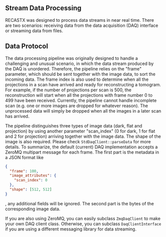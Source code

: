 ## Stream Data Processing

RECASTX was designed to process data streams in near real time. There are two scenarios: receiving data from
the data acquisition (DAQ) interface or streaming data from files. 

## Data Protocol

The data processing pipeline was originally designed to handle a challenging and unusual scenario, in which the
data stream produced by the DAQ is unordered. Therefore, the pipeline relies on the "frame" parameter, which should
be sent together with the image data, to sort the incoming data. The frame index is also used to determine when all the projections
in a scan have arrived and ready for reconstructing a tomogram. For example, if the number of projections per scan is 500,
the reconstruction will start when all the projections with frame number 0 to 499 have been received. 
Currently, the pipeline cannot handle incomplete scan (e.g. one or more images are dropped for whatever reason). 
The unprocessed data will simply be dropped when all the images in a later scan has arrived.

The pipeline distinguishes three types of image data (dark, flat and projection) by using another parameter "scan_index" 
(0 for dark, 1 for flat and 2 for projection) arriving together with the image data. The shape of the image is also 
required. Please check `StdDaqClient::parseData` for more details. To summarize, the default (current) DAQ implementation 
accepts a ZeroMQ multipart message for each frame. The first part is the metadata in a JSON format like

```json
{
  "frame": 100,
  "image_attributes": {
    "scan_index": 0
  },
  "shape": [512, 512]
}
```

, any additional fields will be ignored. The second part is the bytes of the corresponding image data.

If you are also using ZeroMQ, you can easily subclass `ZmqDaqClient` to make your own DAQ client class. Otherwise, 
you can subclass `DaqClientInterface` if you are using a different messaging library for data streaming.

